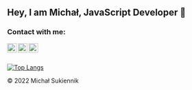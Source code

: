 ## Hey, I am Michał, JavaScript Developer 👋 

### Contact with me:

[<img align="left" alt="codeSTACKr | Twitter" width="22px" src="https://cdn.jsdelivr.net/npm/simple-icons@v3/icons/twitter.svg" />][twitter]
[<img align="left" alt="codeSTACKr | LinkedIn" width="22px" src="https://cdn.jsdelivr.net/npm/simple-icons@v3/icons/linkedin.svg" />][linkedin]
[<img align="left" alt="codeSTACKr | WhatsApp" width="22px" src="https://cdn.jsdelivr.net/npm/simple-icons@v3/icons/microsoftoutlook.svg" />][whatsapp]
<br />
<br />

[![Top Langs](https://github-readme-stats.vercel.app/api/top-langs/?username=maykeloo&layout=compact)](https://github.com/anuraghazra/github-readme-stats)
<br />


[twitter]: https://twitter.com/sukiennikmichal
[linkedin]: https://www.linkedin.com/in/micha%C5%82-sukiennik-108a2b225/
[whatsapp]: mailto:m_sukiennik@outlook.com
© 2022 Michał Sukiennik
